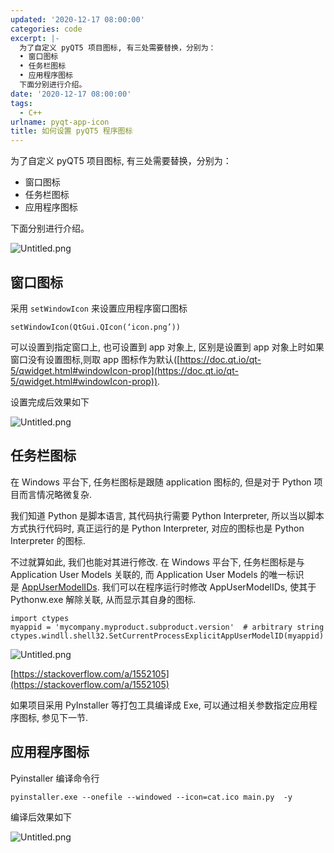```yaml
---
updated: '2020-12-17 08:00:00'
categories: code
excerpt: |-
  为了自定义 pyQT5 项目图标, 有三处需要替换，分别为：
  • 窗口图标
  • 任务栏图标
  • 应用程序图标
  下面分别进行介绍。
date: '2020-12-17 08:00:00'
tags:
  - C++
urlname: pyqt-app-icon
title: 如何设置 pyQT5 程序图标
---
```


为了自定义 pyQT5 项目图标, 有三处需要替换，分别为：

- 窗口图标
- 任务栏图标
- 应用程序图标

下面分别进行介绍。


![Untitled.png](https://prod-files-secure.s3.us-west-2.amazonaws.com/fbb39313-8950-40fc-9abf-5c7412d9778c/43c677bf-f0bb-4358-b300-59a95e8033b3/Untitled.png?X-Amz-Algorithm=AWS4-HMAC-SHA256&X-Amz-Content-Sha256=UNSIGNED-PAYLOAD&X-Amz-Credential=AKIAT73L2G45HZZMZUHI%2F20240926%2Fus-west-2%2Fs3%2Faws4_request&X-Amz-Date=20240926T042913Z&X-Amz-Expires=3600&X-Amz-Signature=042ab647a96e92c489be319ccc1d9bcb220504470dea4fea9147c19cdc03a34e&X-Amz-SignedHeaders=host&x-id=GetObject)


## 窗口图标


采用 `setWindowIcon` 来设置应用程序窗口图标


```text
setWindowIcon(QtGui.QIcon(‘icon.png’))
```


可以设置到指定窗口上, 也可设置到 app 对象上, 区别是设置到 app 对象上时如果窗口没有设置图标,则取 app 图标作为默认([https://doc.qt.io/qt-5/qwidget.html#windowIcon-prop](https://doc.qt.io/qt-5/qwidget.html#windowIcon-prop)).


设置完成后效果如下


![Untitled.png](https://prod-files-secure.s3.us-west-2.amazonaws.com/fbb39313-8950-40fc-9abf-5c7412d9778c/56ffb263-584a-408b-9006-23cffd3ccf7e/Untitled.png?X-Amz-Algorithm=AWS4-HMAC-SHA256&X-Amz-Content-Sha256=UNSIGNED-PAYLOAD&X-Amz-Credential=AKIAT73L2G45HZZMZUHI%2F20240926%2Fus-west-2%2Fs3%2Faws4_request&X-Amz-Date=20240926T042913Z&X-Amz-Expires=3600&X-Amz-Signature=0bc2cd5ca35263ea9e41178d169c80486208cef09d18b24caecfcce725f5cf2a&X-Amz-SignedHeaders=host&x-id=GetObject)


## 任务栏图标


在 Windows 平台下, 任务栏图标是跟随 application 图标的, 但是对于 Python 项目而言情况略微复杂.


我们知道 Python 是脚本语言, 其代码执行需要 Python Interpreter, 所以当以脚本方式执行代码时, 真正运行的是 Python Interpreter, 对应的图标也是 Python Interpreter 的图标.


不过就算如此, 我们也能对其进行修改. 在 Windows 平台下, 任务栏图标是与 Application User Models 关联的, 而 Application User Models 的唯一标识是 [AppUserModelIDs](https://docs.microsoft.com/zh-cn/windows/win32/shell/appids?redirectedfrom=MSDN#host). 我们可以在程序运行时修改 AppUserModelIDs, 使其于 Pythonw.exe 解除关联, 从而显示其自身的图标.


```text
import ctypes
myappid = 'mycompany.myproduct.subproduct.version'  # arbitrary string
ctypes.windll.shell32.SetCurrentProcessExplicitAppUserModelID(myappid)
```


![Untitled.png](https://prod-files-secure.s3.us-west-2.amazonaws.com/fbb39313-8950-40fc-9abf-5c7412d9778c/96fa958d-a7f7-4919-804a-17923768ecb2/Untitled.png?X-Amz-Algorithm=AWS4-HMAC-SHA256&X-Amz-Content-Sha256=UNSIGNED-PAYLOAD&X-Amz-Credential=AKIAT73L2G45HZZMZUHI%2F20240926%2Fus-west-2%2Fs3%2Faws4_request&X-Amz-Date=20240926T042913Z&X-Amz-Expires=3600&X-Amz-Signature=63ce4f2c3f25ebe8212829b692940674b2419b8d4c615971e4f2fb3cc27e1335&X-Amz-SignedHeaders=host&x-id=GetObject)


[https://stackoverflow.com/a/1552105](https://stackoverflow.com/a/1552105)


如果项目采用 PyInstaller 等打包工具编译成 Exe, 可以通过相关参数指定应用程序图标, 参见下一节.


## 应用程序图标


Pyinstaller 编译命令行


```text
pyinstaller.exe --onefile --windowed --icon=cat.ico main.py  -y

```


编译后效果如下


![Untitled.png](https://prod-files-secure.s3.us-west-2.amazonaws.com/fbb39313-8950-40fc-9abf-5c7412d9778c/b0b15290-470e-4769-895b-02ea12a10afb/Untitled.png?X-Amz-Algorithm=AWS4-HMAC-SHA256&X-Amz-Content-Sha256=UNSIGNED-PAYLOAD&X-Amz-Credential=AKIAT73L2G45HZZMZUHI%2F20240926%2Fus-west-2%2Fs3%2Faws4_request&X-Amz-Date=20240926T042913Z&X-Amz-Expires=3600&X-Amz-Signature=3bba9681ebf16c60e776be85d4905f873461a3e27f765a611062b1410ff94d32&X-Amz-SignedHeaders=host&x-id=GetObject)

